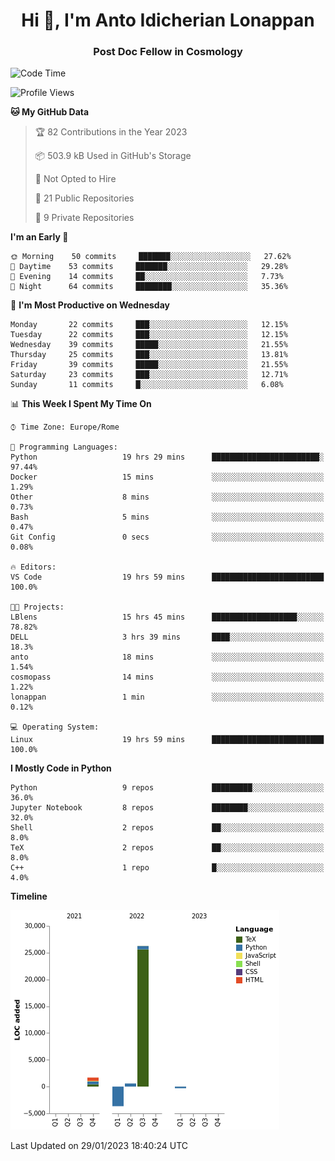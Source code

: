 
<h1 align="center">Hi 👋, I'm Anto Idicherian Lonappan</h1>
<h3 align="center">Post Doc Fellow in Cosmology</h3>

<!--START_SECTION:waka-->
![Code Time](http://img.shields.io/badge/Code%20Time-139%20hrs%2021%20mins-blue)

![Profile Views](http://img.shields.io/badge/Profile%20Views-91-blue)

**🐱 My GitHub Data** 

> 🏆 82 Contributions in the Year 2023
 > 
> 📦 503.9 kB Used in GitHub's Storage 
 > 
> 🚫 Not Opted to Hire
 > 
> 📜 21 Public Repositories 
 > 
> 🔑 9 Private Repositories  
 > 
**I'm an Early 🐤** 

```text
🌞 Morning    50 commits     ███████░░░░░░░░░░░░░░░░░░   27.62% 
🌆 Daytime    53 commits     ███████░░░░░░░░░░░░░░░░░░   29.28% 
🌃 Evening    14 commits     ██░░░░░░░░░░░░░░░░░░░░░░░   7.73% 
🌙 Night      64 commits     ████████░░░░░░░░░░░░░░░░░   35.36%

```
📅 **I'm Most Productive on Wednesday** 

```text
Monday       22 commits     ███░░░░░░░░░░░░░░░░░░░░░░   12.15% 
Tuesday      22 commits     ███░░░░░░░░░░░░░░░░░░░░░░   12.15% 
Wednesday    39 commits     █████░░░░░░░░░░░░░░░░░░░░   21.55% 
Thursday     25 commits     ███░░░░░░░░░░░░░░░░░░░░░░   13.81% 
Friday       39 commits     █████░░░░░░░░░░░░░░░░░░░░   21.55% 
Saturday     23 commits     ███░░░░░░░░░░░░░░░░░░░░░░   12.71% 
Sunday       11 commits     █░░░░░░░░░░░░░░░░░░░░░░░░   6.08%

```


📊 **This Week I Spent My Time On** 

```text
⌚︎ Time Zone: Europe/Rome

💬 Programming Languages: 
Python                   19 hrs 29 mins      ████████████████████████░   97.44% 
Docker                   15 mins             ░░░░░░░░░░░░░░░░░░░░░░░░░   1.29% 
Other                    8 mins              ░░░░░░░░░░░░░░░░░░░░░░░░░   0.73% 
Bash                     5 mins              ░░░░░░░░░░░░░░░░░░░░░░░░░   0.47% 
Git Config               0 secs              ░░░░░░░░░░░░░░░░░░░░░░░░░   0.08%

🔥 Editors: 
VS Code                  19 hrs 59 mins      █████████████████████████   100.0%

🐱‍💻 Projects: 
LBlens                   15 hrs 45 mins      ███████████████████░░░░░░   78.82% 
DELL                     3 hrs 39 mins       ████░░░░░░░░░░░░░░░░░░░░░   18.3% 
anto                     18 mins             ░░░░░░░░░░░░░░░░░░░░░░░░░   1.54% 
cosmopass                14 mins             ░░░░░░░░░░░░░░░░░░░░░░░░░   1.22% 
lonappan                 1 min               ░░░░░░░░░░░░░░░░░░░░░░░░░   0.12%

💻 Operating System: 
Linux                    19 hrs 59 mins      █████████████████████████   100.0%

```

**I Mostly Code in Python** 

```text
Python                   9 repos             █████████░░░░░░░░░░░░░░░░   36.0% 
Jupyter Notebook         8 repos             ████████░░░░░░░░░░░░░░░░░   32.0% 
Shell                    2 repos             ██░░░░░░░░░░░░░░░░░░░░░░░   8.0% 
TeX                      2 repos             ██░░░░░░░░░░░░░░░░░░░░░░░   8.0% 
C++                      1 repo              █░░░░░░░░░░░░░░░░░░░░░░░░   4.0%

```


**Timeline**

![Chart not found](https://raw.githubusercontent.com/antolonappan/antolonappan/main/charts/bar_graph.png) 


 Last Updated on 29/01/2023 18:40:24 UTC
<!--END_SECTION:waka-->
